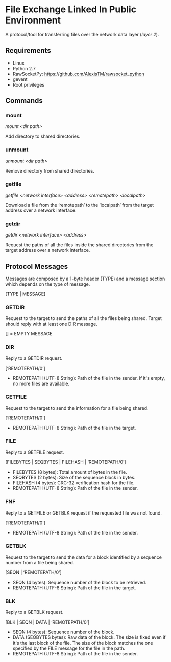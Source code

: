 # File Exchange Linked In Public Environment
A protocol/tool for transferring files over the network data layer (*layer 2*).

## Requirements
* Linux
* Python 2.7
* RawSocketPy: https://github.com/AlexisTM/rawsocket_python
* gevent
* Root privileges

## Commands

### mount
*mount \<dir path>*

Add directory to shared directories.
  
### unmount
*unmount \<dir path>*

Remove directory from shared directories.

### getfile
*getfile \<network interface> \<address> \<remotepath> \<localpath>*

Download a file from the ‘remotepath’ to the ‘localpath’ from the target address over a network interface.
  
### getdir
*getdir \<network interface> \<address>*

Request the paths of all the files inside the shared directories from the target address over a network interface.

## Protocol Messages

Messages are composed by a 1-byte header (TYPE) and a message section which depends on the type of message.

[TYPE | MESSAGE]

### GETDIR 
Request to the target to send the paths of all the files being shared. Target should reply with at least one DIR message.

[] = EMPTY MESSAGE

### DIR
Reply to a GETDIR request.

[‘REMOTEPATH/0’]

* REMOTEPATH (UTF-8 String): Path of the file in the sender. If it's empty, no more files are available.

### GETFILE
Request to the target to send the information for a file being shared.

[‘REMOTEPATH/0’]

* REMOTEPATH (UTF-8 String): Path of the file in the target.

### FILE
Reply to a GETFILE request.

[FILEBYTES | SEQBYTES | FILEHASH | ‘REMOTEPATH/0’]

* FILEBYTES (8 bytes): Total amount of bytes in the file.
* SEQBYTES (2 bytes): Size of the sequence block in bytes.
* FILEHASH (4 bytes): CRC-32 verification hash for the file.
* REMOTEPATH (UTF-8 String): Path of the file in the sender.

### FNF
Reply to a GETFILE or GETBLK request if the requested file was not found.

[‘REMOTEPATH/0’]

* REMOTEPATH (UTF-8 String): Path of the file in the sender.

### GETBLK
Request to the target to send the data for a block identified by a sequence number from a file being shared.

[SEQN | ‘REMOTEPATH/0’]

* SEQN (4 bytes): Sequence number of the block to be retrieved.
* REMOTEPATH (UTF-8 String): Path of the file in the target.

### BLK
Reply to a GETBLK request.

[BLK | SEQN | DATA | ‘REMOTEPATH/0’]

* SEQN (4 bytes): Sequence number of the block.
* DATA (SEQBYTES bytes): Raw data of the block. The size is fixed even if it's the last block of the file. The size of the block matches the one specified by the FILE message for the file in the path.
* REMOTEPATH (UTF-8 String): Path of the file in the sender.
